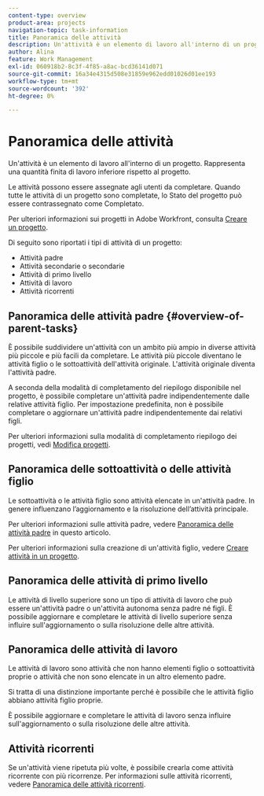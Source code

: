 ```yaml
---
content-type: overview
product-area: projects
navigation-topic: task-information
title: Panoramica delle attività
description: Un'attività è un elemento di lavoro all'interno di un progetto. Rappresenta una quantità finita di lavoro inferiore rispetto al progetto.
author: Alina
feature: Work Management
exl-id: 060918b2-8c3f-4f85-a8ac-bcd36141d071
source-git-commit: 16a34e4315d508e31859e962edd01026d01ee193
workflow-type: tm+mt
source-wordcount: '392'
ht-degree: 0%

---
```


# Panoramica delle attività

<!-- Audited: 01/2024 -->

Un&#39;attività è un elemento di lavoro all&#39;interno di un progetto. Rappresenta una quantità finita di lavoro inferiore rispetto al progetto.

Le attività possono essere assegnate agli utenti da completare. Quando tutte le attività di un progetto sono completate, lo Stato del progetto può essere contrassegnato come Completato.

Per ulteriori informazioni sui progetti in Adobe Workfront, consulta [Creare un progetto](../../../manage-work/projects/create-projects/create-project.md).

Di seguito sono riportati i tipi di attività di un progetto:

* Attività padre
* Attività secondarie o secondarie
* Attività di primo livello
* Attività di lavoro
* Attività ricorrenti

## Panoramica delle attività padre  {#overview-of-parent-tasks}

È possibile suddividere un&#39;attività con un ambito più ampio in diverse attività più piccole e più facili da completare. Le attività più piccole diventano le attività figlio o le sottoattività dell&#39;attività originale. L&#39;attività originale diventa l&#39;attività padre.

A seconda della modalità di completamento del riepilogo disponibile nel progetto, è possibile completare un&#39;attività padre indipendentemente dalle relative attività figlio. Per impostazione predefinita, non è possibile completare o aggiornare un&#39;attività padre indipendentemente dai relativi figli.

Per ulteriori informazioni sulla modalità di completamento riepilogo dei progetti, vedi [Modifica progetti](../../../manage-work/projects/manage-projects/edit-projects.md).

## Panoramica delle sottoattività o delle attività figlio

Le sottoattività o le attività figlio sono attività elencate in un&#39;attività padre. In genere influenzano l’aggiornamento e la risoluzione dell’attività principale.

Per ulteriori informazioni sulle attività padre, vedere [Panoramica delle attività padre](#overview-of-parent-tasks) in questo articolo.

Per ulteriori informazioni sulla creazione di un&#39;attività figlio, vedere [Creare attività in un progetto](../../../manage-work/tasks/create-tasks/create-tasks-in-project.md).

## Panoramica delle attività di primo livello

Le attività di livello superiore sono un tipo di attività di lavoro che può essere un&#39;attività padre o un&#39;attività autonoma senza padre né figli. È possibile aggiornare e completare le attività di livello superiore senza influire sull&#39;aggiornamento o sulla risoluzione delle altre attività.

## Panoramica delle attività di lavoro

Le attività di lavoro sono attività che non hanno elementi figlio o sottoattività proprie o attività che non sono elencate in un altro elemento padre.

Si tratta di una distinzione importante perché è possibile che le attività figlio abbiano attività figlio proprie.

È possibile aggiornare e completare le attività di lavoro senza influire sull&#39;aggiornamento o sulla risoluzione delle altre attività.

## Attività ricorrenti

Se un&#39;attività viene ripetuta più volte, è possibile crearla come attività ricorrente con più ricorrenze. Per informazioni sulle attività ricorrenti, vedere [Panoramica delle attività ricorrenti](../../../manage-work/tasks/manage-tasks/recurring-tasks-overview.md).
